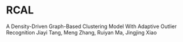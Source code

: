 # RCAL
A Density-Driven Graph-Based Clustering Model With Adaptive Outlier Recognition
Jiayi Tang, Meng Zhang, Ruiyan Ma, Jingjing Xiao
